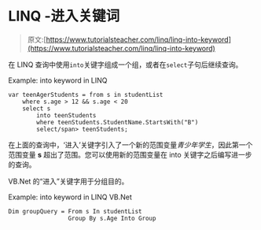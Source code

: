 # LINQ -进入关键词

> 原文:[https://www.tutorialsteacher.com/linq/linq-into-keyword](https://www.tutorialsteacher.com/linq/linq-into-keyword)

在 LINQ 查询中使用`into`关键字组成一个组，或者在`select`子句后继续查询。

Example: into keyword in LINQ

```
var teenAgerStudents = from s in studentList
    where s.age > 12 && s.age < 20
    select s
        into teenStudents
        where teenStudents.StudentName.StartsWith("B")
        select/span> teenStudents;
```

在上面的查询中，‘进入’关键字引入了一个新的范围变量*青少年学生*，因此第一个范围变量 **s** 超出了范围。您可以使用新的范围变量在 into 关键字之后编写进一步的查询。

VB.Net 的“进入”关键字用于分组目的。

Example: into keyword in LINQ VB.Net

```
Dim groupQuery = From s In studentList
                 Group By s.Age Into Group
```